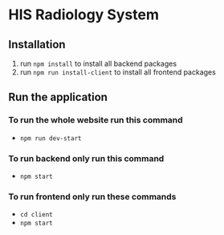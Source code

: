 # HIS Radiology System

## Installation
1. run `npm install` to install all backend packages
2. run `npm run install-client` to install all frontend packages
## Run the application
### To run the whole website run this command
- `npm run dev-start`
### To run backend only run this command
- `npm start`
### To run frontend only run these commands
- `cd client`<br>
- `npm start`
